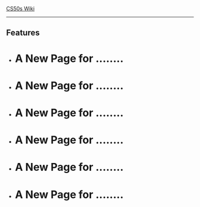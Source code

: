 [CS50s Wiki](https://cs50.harvard.edu/web/2020/projects/1/wiki/)
___


## Features
- # A New Page for ........
- # A New Page for ........
- # A New Page for ........
- # A New Page for ........
- # A New Page for ........
- # A New Page for ........